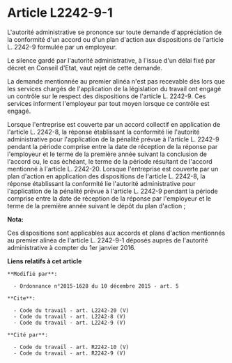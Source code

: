 # Article L2242-9-1

L'autorité administrative se prononce sur toute demande d'appréciation de la conformité d'un accord ou d'un plan d'action aux
dispositions de l'article L. 2242-9 formulée par un employeur. 

Le silence gardé par l'autorité administrative, à l'issue d'un délai fixé par décret en Conseil d'Etat, vaut rejet de cette
demande. 

La demande mentionnée au premier alinéa n'est pas recevable dès lors que les services chargés de l'application de la
législation du travail ont engagé un contrôle sur le respect des dispositions de l'article L. 2242-9. Ces services informent
l'employeur par tout moyen lorsque ce contrôle est engagé. 

Lorsque l'entreprise est couverte par un accord collectif en application de l'article L. 2242-8, la réponse établissant la
conformité lie l'autorité administrative pour l'application de la pénalité prévue à l'article L. 2242-9 pendant la période
comprise entre la date de réception de la réponse par l'employeur et le terme de la première année suivant la conclusion de
l'accord ou, le cas échéant, le terme de la période résultant de l'accord mentionné à l'article L. 2242-20. Lorsque
l'entreprise est couverte par un plan d'action en application des dispositions de l'article L. 2242-8, la réponse établissant
la conformité lie l'autorité administrative pour l'application de la pénalité prévue à l'article L. 2242-9 pendant la période
comprise entre la date de réception de la réponse par l'employeur et le terme de la première année suivant le dépôt du plan
d'action ;

**Nota:**

Ces dispositions sont applicables aux accords et plans d'action mentionnés au premier alinéa de l'article L. 2242-9-1 déposés
auprès de l'autorité administrative à compter du 1er janvier 2016.

**Liens relatifs à cet article**

	**Modifié par**:

	  - Ordonnance n°2015-1628 du 10 décembre 2015 - art. 5

	**Cite**:

	  - Code du travail - art. L2242-20 (V)
	  - Code du travail - art. L2242-8 (V)
	  - Code du travail - art. L2242-9 (V)

	**Cité par**:

	  - Code du travail - art. R2242-10 (V)
	  - Code du travail - art. R2242-9 (V)
